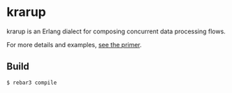 krarup
=====

krarup is an Erlang dialect for composing concurrent data processing flows.

For more details and examples, [see the primer](https://github.com/mpope9/krarup/blob/main/primer.md).

Build
-----

    $ rebar3 compile
